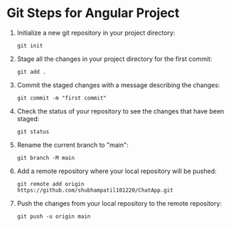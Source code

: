 
<!DOCTYPE html>
<html lang="en">
<head>
    <meta charset="UTF-8">
    <meta name="viewport" content="width=device-width, initial-scale=1.0">
   
</head>
<body>
    <h1>Git Steps for Angular Project</h1>
    <ol>
        <li>Initialize a new git repository in your project directory:</li>
        <pre><code>git init</code></pre>
        <li>Stage all the changes in your project directory for the first commit:</li>
        <pre><code>git add .</code></pre>
        <li>Commit the staged changes with a message describing the changes:</li>
        <pre><code>git commit -m "first commit"</code></pre>
        <li>Check the status of your repository to see the changes that have been staged:</li>
        <pre><code>git status</code></pre>
        <li>Rename the current branch to "main":</li>
        <pre><code>git branch -M main</code></pre>
        <li>Add a remote repository where your local repository will be pushed:</li>
        <pre><code>git remote add origin https://github.com/shubhampatil101220/ChatApp.git</code></pre>
        <li>Push the changes from your local repository to the remote repository:</li>
        <pre><code>git push -u origin main</code></pre>
    </ol>
</body>
</html>
